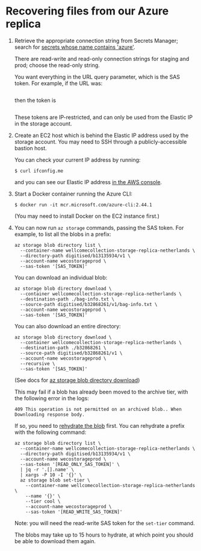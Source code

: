 # Recovering files from our Azure replica

1.  Retrieve the appropriate connection string from Secrets Manager; search for [secrets whose name contains 'azure'][secrets].

    There are read-write and read-only connection strings for staging and prod; choose the read-only string.

    You want everything in the URL query parameter, which is the SAS token.
    For example, if the URL was:

    ``` https://wecostorageprod.blob.core.windows.net/?se=3020-01-01T01%3A01%3A01Z&sp=rl&sip=1.2.3.4&sv=2019-12-12&sr=c&sig=SIGNATURE1234
    ```

    then the token is

    ``` se=3020-01-01T01%3A01%3A01Z&sp=rl&sip=1.2.3.4&sv=2019-12-12&sr=c&sig=SIGNATURE1234
    ```

    These tokens are IP-restricted, and can only be used from the Elastic IP in the storage account.

    [secrets]: https://eu-west-1.console.aws.amazon.com/secretsmanager/listsecrets?region=eu-west-1&search=all%3Dazure

2.  Create an EC2 host which is behind the Elastic IP address used by the storage account.
    You may need to SSH through a publicly-accessible bastion host.

    You can check your current IP address by running:

    ```console
    $ curl ifconfig.me
    ```

    and you can see our Elastic IP address [in the AWS console](https://eu-west-1.console.aws.amazon.com/ec2/home?region=eu-west-1#Addresses:).

3.  Start a Docker container running the Azure CLI:

    ```console
    $ docker run -it mcr.microsoft.com/azure-cli:2.44.1
    ```

    (You may need to install Docker on the EC2 instance first.)

4.  You can now run `az storage` commands, passing the SAS token.
    For example, to list all the blobs in a prefix:

    ```
    az storage blob directory list \
      --container-name wellcomecollection-storage-replica-netherlands \
      --directory-path digitised/b13135934/v1 \
      --account-name wecostorageprod \
      --sas-token '[SAS_TOKEN]'
    ```

    You can download an individual blob:

    ```
    az storage blob directory download \
      --container wellcomecollection-storage-replica-netherlands \
      --destination-path ./bag-info.txt \
      --source-path digitised/b32868261/v1/bag-info.txt \
      --account-name wecostorageprod \
      --sas-token '[SAS_TOKEN]'
    ```

    You can also download an entire directory:

    ```
    az storage blob directory download \
      --container wellcomecollection-storage-replica-netherlands \
      --destination-path ./b32868261 \
      --source-path digitised/b32868261/v1 \
      --account-name wecostorageprod \
      --recursive \
      --sas-token '[SAS_TOKEN]'
    ```

    (See docs for [az storage blob directory download](https://learn.microsoft.com/en-us/cli/azure/storage/blob/directory?view=azure-cli-latest#az-storage-blob-directory-download))

    This may fail if a blob has already been moved to the archive tier, with the following error in the logs:

    ```
    409 This operation is not permitted on an archived blob.. When Downloading response body.
    ```

    If so, you need to [rehydrate the blob](https://learn.microsoft.com/en-us/azure/storage/blobs/archive-rehydrate-to-online-tier?tabs=azure-cli) first.
    You can rehydrate a prefix with the following command:

    ```
    az storage blob directory list \
      --container-name wellcomecollection-storage-replica-netherlands \
      --directory-path digitised/b13135934/v1 \
      --account-name wecostorageprod \
      --sas-token '[READ_ONLY_SAS_TOKEN]' \
      | jq -r '.[].name' \
      | xargs -P 10 -I '{}' \
      az storage blob set-tier \
        --container-name wellcomecollection-storage-replica-netherlands \
        --name '{}' \
        --tier cool \
        --account-name wecostorageprod \
        --sas-token '[READ_WRITE_SAS_TOKEN]'
    ```

    Note: you will need the read-write SAS token for the `set-tier` command.

    The blobs may take up to 15 hours to hydrate, at which point you should be able to download them again.
